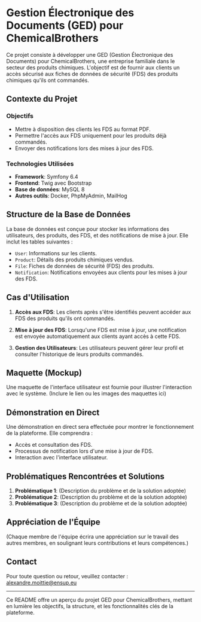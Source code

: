 # Gestion Électronique des Documents (GED) pour ChemicalBrothers

Ce projet consiste à développer une GED (Gestion Électronique des Documents) pour ChemicalBrothers, une entreprise familiale dans le secteur des produits chimiques. L'objectif est de fournir aux clients un accès sécurisé aux fiches de données de sécurité (FDS) des produits chimiques qu'ils ont commandés.

## Contexte du Projet

### Objectifs
- Mettre à disposition des clients les FDS au format PDF.
- Permettre l'accès aux FDS uniquement pour les produits déjà commandés.
- Envoyer des notifications lors des mises à jour des FDS.

### Technologies Utilisées
- **Framework**: Symfony 6.4
- **Frontend**: Twig avec Bootstrap
- **Base de données**: MySQL 8
- **Autres outils**: Docker, PhpMyAdmin, MailHog

## Structure de la Base de Données

La base de données est conçue pour stocker les informations des utilisateurs, des produits, des FDS, et des notifications de mise à jour. Elle inclut les tables suivantes :
- `User`: Informations sur les clients.
- `Product`: Détails des produits chimiques vendus.
- `File`: Fiches de données de sécurité (FDS) des produits.
- `Notification`: Notifications envoyées aux clients pour les mises à jour des FDS.

## Cas d'Utilisation

1. **Accès aux FDS**:
   Les clients après s'être identifiés peuvent accéder aux FDS des produits qu'ils ont commandés.

2. **Mise à jour des FDS**:
   Lorsqu'une FDS est mise à jour, une notification est envoyée automatiquement aux clients ayant accès à cette FDS.

3. **Gestion des Utilisateurs**:
   Les utilisateurs peuvent gérer leur profil et consulter l'historique de leurs produits commandés.

## Maquette (Mockup)

Une maquette de l'interface utilisateur est fournie pour illustrer l'interaction avec le système. (Inclure le lien ou les images des maquettes ici)

## Démonstration en Direct

Une démonstration en direct sera effectuée pour montrer le fonctionnement de la plateforme. Elle comprendra :
- Accès et consultation des FDS.
- Processus de notification lors d'une mise à jour de FDS.
- Interaction avec l'interface utilisateur.

## Problématiques Rencontrées et Solutions

1. **Problématique 1**: (Description du problème et de la solution adoptée)
2. **Problématique 2**: (Description du problème et de la solution adoptée)
3. **Problématique 3**: (Description du problème et de la solution adoptée)

## Appréciation de l'Équipe

(Chaque membre de l'équipe écrira une appréciation sur le travail des autres membres, en soulignant leurs contributions et leurs compétences.)

## Contact

Pour toute question ou retour, veuillez contacter : alexandre.moittie@ensup.eu

---

Ce README offre un aperçu du projet GED pour ChemicalBrothers, mettant en lumière les objectifs, la structure, et les fonctionnalités clés de la plateforme.

